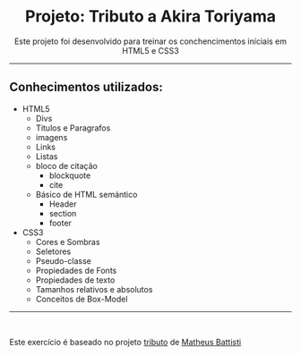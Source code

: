 <div  style="text-align: center;">
    <h1>Projeto: Tributo a Akira Toriyama</h1> 
    <p>Este projeto foi desenvolvido para treinar os conchencimentos iníciais em HTML5 e CSS3</p>
</div>

___

## Conhecimentos utilizados:
- HTML5
    - Divs
    - Titulos e Paragrafos
    - imagens
    - Links
    - Listas
    - bloco de citação
        - blockquote
        - cite
    - Básico de HTML semántico
        - Header
        - section
        - footer
- CSS3
    - Cores e Sombras
    - Seletores
    - Pseudo-classe
    - Propiedades de Fonts
    - Propiedades de texto
    - Tamanhos relativos e absolutos
    - Conceitos de Box-Model
___
<br>

Este exercício é baseado no projeto [tributo](https://github.com/matheusbattisti/html_css_completo/tree/main/4_TRIBUTO) de [Matheus Battisti](https://github.com/matheusbattisti)